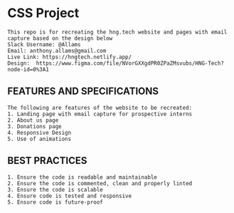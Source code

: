 # CSS Project

    This repo is for recreating the hng.tech website and pages with email capture based on the design below
    Slack Username: @Allams
    Email: anthony.allams@gmail.com
    Live Link: https://hngtech.netlify.app/
    Design:  https://www.figma.com/file/NVorGXXgdPR0ZPaZMsvubs/HNG-Tech?node-id=0%3A1

## FEATURES AND SPECIFICATIONS

    The following are features of the website to be recreated:
    1. Landing page with email capture for prospective interns
    2. About us page
    3. Donations page
    4. Responsive Design
    5. Use of animations

## BEST PRACTICES

    1. Ensure the code is readable and maintainable
    2. Ensure the code is commented, clean and properly linted
    3. Ensure the code is scalable
    4. Ensure code is tested and responsive
    5. Ensure code is future-proof
